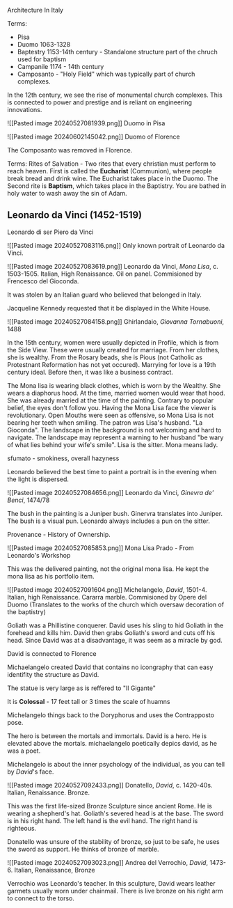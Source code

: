 Architecture In Italy

Terms:
- Pisa
- Duomo 1063-1328
- Baptestry 1153-14th century - Standalone structure  part of the chruch used for baptism
- Campanile 1174 - 14th century
- Camposanto - "Holy Field" which was typically part of church complexes.

In the 12th century, we see the rise of monumental church complexes. This is connected to power and prestige and is reliant on engineering innovations.

![[Pasted image 20240527081939.png]]
Duomo in Pisa

![[Pasted image 20240602145042.png]]
Duomo of Florence

The Composanto was removed in Florence.

Terms:
Rites of Salvation - Two rites that every christian must perform to reach heaven. First is called the **Eucharist** (Communion), where people break bread and drink wine. The Eucharist takes place in the Duomo. The Second rite is **Baptism**, which takes place in the Baptistry. You are bathed in holy water to wash away the sin of Adam.

## Leonardo da Vinci (1452-1519)
Leonardo di ser Piero da Vinci

![[Pasted image 20240527083116.png]]
Only known portrait of Leonardo da Vinci.

![[Pasted image 20240527083619.png]]
Leonardo da Vinci, *Mona Lisa*, c. 1503-1505. Italian, High Renaissance. Oil on panel. Commisioned by Frencesco del Gioconda.

It was stolen by an Italian guard who believed that belonged in Italy.

Jacqueline Kennedy requested that it be displayed in the White House.

![[Pasted image 20240527084158.png]]
Ghirlandaio, *Giovanna Tornabuoni*, 1488

In the 15th century, women were usually depicted in Profile, which is from the Side View. These were usually created for marriage. From her clothes, she is wealthy. From the Rosary beads, she is Pious (not Catholic as Protestnant Reformation has not yet occured). Marrying for love is a 19th century ideal. Before then, it was like a business contract.

The Mona lisa is wearing black clothes, which is worn by the Wealthy. She wears a diaphorus hood. At the time, married women would wear that hood. She was already married at the time of the painting. Contrary to popular belief, the eyes don't follow you. Having the Mona Lisa face the viewer is revolutionary. Open Mouths were seen as offensive, so Mona Lisa is not bearing her teeth when smiling. The patron was Lisa's husband. "La Gioconda". The landscape in the background is not welcoming and hard to navigate. The landscape may represent a warning to her husband "be wary of what lies behind your wife's smile". Lisa is the sitter. Mona means lady.

sfumato - smokiness, overall hazyness

Leonardo believed the best time to paint a portrait is in the evening when the light is dispersed.

![[Pasted image 20240527084656.png]]
Leonardo da Vinci, *Ginevra de' Benci*, 1474/78

The bush in the painting is a Juniper bush. Ginervra translates into Juniper. The bush is a visual pun. Leonardo always includes a pun on the sitter.

Provenance - History of Ownership.

![[Pasted image 20240527085853.png]]
Mona Lisa Prado - From Leonardo's Workshop

This was the delivered painting, not the original mona lisa. He kept the mona lisa as his portfolio item.

![[Pasted image 20240527091604.png]]
Michelangelo, *David*, 1501-4. Italian, high Renaissance. Cararra marble. Commisioned by Opere del Duomo (Translates to the works of the church which oversaw decoration of the baptistry)

Goliath was a Phillistine conquerer.
David uses his sling to hid Goliath in the forehead and kills him. David then grabs Goliath's sword and cuts off his head. Since David was at a disadvantage, it was seem as a miracle by god.

David is connected to Florence

Michaelangelo created David that contains no icongraphy that can easy identifity the structure as David.

The statue is very large as is reffered to "Il Gigante"

It is **Colossal** - 17 feet tall or 3 times the scale of huamns

Michelangelo things back to the Doryphorus and uses the Contrapposto pose.

The hero is between the mortals and immortals. David is a hero. He is elevated above the mortals. michaelangelo poetically depics david, as he was a poet.

Michelangelo is about the inner psychology of the individual, as you can tell by *David*'s face.

![[Pasted image 20240527092433.png]]
Donatello, *David*, c. 1420-40s. Italian, Renaissance. Bronze.

This was the first life-sized Bronze Sculpture since ancient Rome. He is wearing a shepherd's hat. Goliath's severed head is at the base. The sword is in his right hand. The left hand is the evil hand. The right hand is righteous.

Donatello was unsure of the stability of bronze, so just to be safe, he uses the sword as support. He thinks of bronze of marble.

![[Pasted image 20240527093023.png]]
Andrea del Verrochio, *David*, 1473-6. Italian, Renaissance, Bronze

Verrochio was Leonardo's teacher. In this sculpture, David wears leather garmets usually worn under chainmail. There is live bronze on his right arm to connect to the torso.